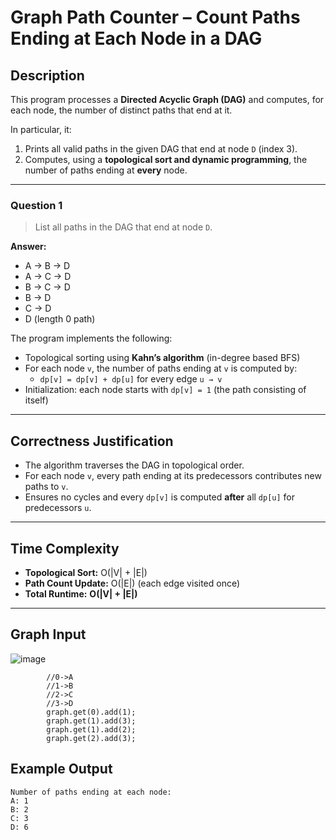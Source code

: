 # Graph Path Counter – Count Paths Ending at Each Node in a DAG

##  Description

This program processes a **Directed Acyclic Graph (DAG)** and computes, for each node, the number of distinct paths that end at it.

In particular, it:

1. Prints all valid paths in the given DAG that end at node `D` (index 3).
2. Computes, using a **topological sort and dynamic programming**, the number of paths ending at **every** node.

---

### Question 1

> List all paths in the DAG that end at node `D`.

**Answer:**
- A → B → D  
- A → C → D  
- B → C → D  
- B → D  
- C → D  
- D (length 0 path)


The program implements the following:

- Topological sorting using **Kahn’s algorithm** (in-degree based BFS)
- For each node `v`, the number of paths ending at `v` is computed by:
  - `dp[v] = dp[v] + dp[u]` for every edge `u → v`
- Initialization: each node starts with `dp[v] = 1` (the path consisting of itself)

---

##  Correctness Justification

- The algorithm traverses the DAG in topological order.
- For each node `v`, every path ending at its predecessors contributes new paths to `v`.
- Ensures no cycles and every `dp[v]` is computed **after** all `dp[u]` for predecessors `u`.

---

##  Time Complexity

- **Topological Sort:** O(|V| + |E|)
- **Path Count Update:** O(|E|) (each edge visited once)
- **Total Runtime:** **O(|V| + |E|)**

---

## Graph Input
![image](https://github.com/user-attachments/assets/7ad1c2ea-1157-4555-9515-6a2f79394e81)

```
        //0->A
        //1->B
        //2->C
        //3->D
        graph.get(0).add(1);
        graph.get(1).add(3);
        graph.get(1).add(2);
        graph.get(2).add(3);
```

##  Example Output
```
Number of paths ending at each node:
A: 1
B: 2
C: 3
D: 6
```

